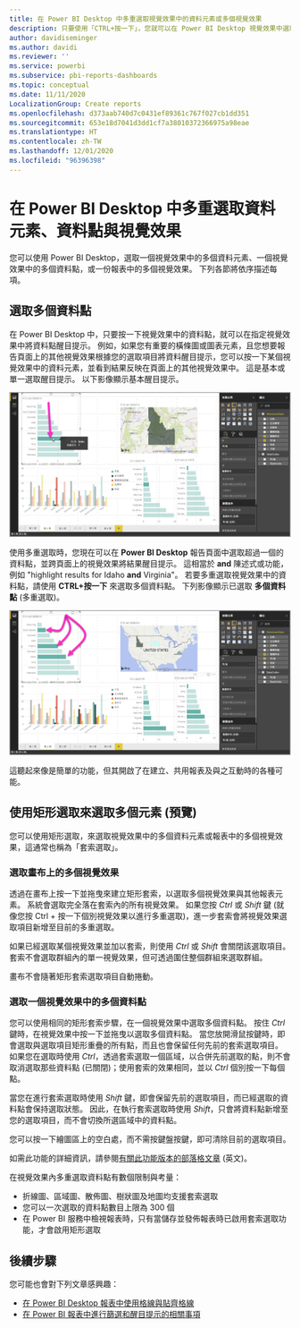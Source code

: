 ```yaml
---
title: 在 Power BI Desktop 中多重選取視覺效果中的資料元素或多個視覺效果
description: 只要使用「CTRL+按一下」，您就可以在 Power BI Desktop 視覺效果中選取多個資料點
author: davidiseminger
ms.author: davidi
ms.reviewer: ''
ms.service: powerbi
ms.subservice: pbi-reports-dashboards
ms.topic: conceptual
ms.date: 11/11/2020
LocalizationGroup: Create reports
ms.openlocfilehash: d373aab740d7c0431ef89361c767f027cb1dd351
ms.sourcegitcommit: 653e18d7041d3dd1cf7a38010372366975a98eae
ms.translationtype: HT
ms.contentlocale: zh-TW
ms.lasthandoff: 12/01/2020
ms.locfileid: "96396398"
---
```

# <a name="multi-select-data-elements-data-points-and-visuals-in-power-bi-desktop"></a>在 Power BI Desktop 中多重選取資料元素、資料點與視覺效果

您可以使用 Power BI Desktop，選取一個視覺效果中的多個資料元素、一個視覺效果中的多個資料點，或一份報表中的多個視覺效果。 下列各節將依序描述每項。

## <a name="select-multiple-data-points"></a>選取多個資料點

在 Power BI Desktop 中，只要按一下視覺效果中的資料點，就可以在指定視覺效果中將資料點醒目提示。 例如，如果您有重要的橫條圖或圖表元素，且您想要報告頁面上的其他視覺效果根據您的選取項目將資料醒目提示，您可以按一下某個視覺效果中的資料元素，並看到結果反映在頁面上的其他視覺效果中。 這是基本或單一選取醒目提示。 以下影像顯示基本醒目提示。 

![已選取單一資料點](media/desktop-multi-select/multi-select_01.png)

使用多重選取時，您現在可以在 **Power BI Desktop** 報告頁面中選取超過一個的資料點，並跨頁面上的視覺效果將結果醒目提示。 這相當於 **and** 陳述式或功能，例如 "highlight results for Idaho **and** Virginia"。 若要多重選取視覺效果中的資料點，請使用 **CTRL+按一下** 來選取多個資料點。 下列影像顯示已選取 **多個資料點** (多重選取)。

![已選取多個資料點](media/desktop-multi-select/multi-select_02.png)

這聽起來像是簡單的功能，但其開啟了在建立、共用報表及與之互動時的各種可能。 

## <a name="select-multiple-elements-using-rectangle-select-preview"></a>使用矩形選取來選取多個元素 (預覽)

您可以使用矩形選取，來選取視覺效果中的多個資料元素或報表中的多個視覺效果，這通常也稱為「套索選取」。 

### <a name="select-multiple-visuals-on-the-canvas"></a>選取畫布上的多個視覺效果

透過在畫布上按一下並拖曳來建立矩形套索，以選取多個視覺效果與其他報表元素。 系統會選取完全落在套索內的所有視覺效果。 如果您按 *Ctrl* 或 *Shift* 鍵 (就像您按 Ctrl + 按一下個別視覺效果以進行多重選取)，進一步套索會將視覺效果選取項目新增至目前的多重選取。 

如果已經選取某個視覺效果並加以套索，則使用 *Ctrl* 或 *Shift* 會關閉該選取項目。 套索不會選取群組內的單一視覺效果，但可透過圍住整個群組來選取群組。

畫布不會隨著矩形套索選取項目自動捲動。 

### <a name="select-multiple-data-points-in-a-visual"></a>選取一個視覺效果中的多個資料點

您可以使用相同的矩形套索步驟，在一個視覺效果中選取多個資料點。 按住 *Ctrl* 鍵時，在視覺效果中按一下並拖曳以選取多個資料點。 當您放開滑鼠按鍵時，即會選取與選取項目矩形重疊的所有點，而且也會保留任何先前的套索選取項目。 如果您在選取時使用 *Ctrl*，透過套索選取一個區域，以合併先前選取的點，則不會取消選取那些資料點 (已關閉)；使用套索的效果相同，並以 *Ctrl* 個別按一下每個點。 

當您在進行套索選取時使用 *Shift* 鍵，即會保留先前的選取項目，而已經選取的資料點會保持選取狀態。 因此，在執行套索選取時使用 *Shift*，只會將資料點新增至您的選取項目，而不會切換所選區域中的資料點。

您可以按一下繪圖區上的空白處，而不需按鍵盤按鍵，即可清除目前的選取項目。

如需此功能的詳細資訊，請參閱[有關此功能版本的部落格文章](https://powerbi.microsoft.com/blog/power-bi-desktop-august-2020-feature-summary/#_Data_point) \(英文\)。

在視覺效果內多重選取資料點有數個限制與考量：

* 折線圖、區域圖、散佈圖、樹狀圖及地圖均支援套索選取
* 您可以一次選取的資料點數目上限為 300 個
* 在 Power BI 服務中檢視報表時，只有當儲存並發佈報表時已啟用套索選取功能，才會啟用矩形選取

## <a name="next-steps"></a>後續步驟

您可能也會對下列文章感興趣：

* [在 Power BI Desktop 報表中使用格線與貼齊格線](desktop-gridlines-snap-to-grid.md)
* [在 Power BI 報表中進行篩選和醒目提示的相關事項](power-bi-reports-filters-and-highlighting.md)

